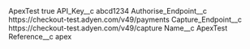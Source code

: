 <?xml version="1.0" encoding="UTF-8"?>
<CustomMetadata xmlns="http://soap.sforce.com/2006/04/metadata" xmlns:xsi="http://www.w3.org/2001/XMLSchema-instance" xmlns:xsd="http://www.w3.org/2001/XMLSchema">
    <label>ApexTest</label>
    <protected>true</protected>
    <values>
        <field>API_Key__c</field>
        <value xsi:type="xsd:string">abcd1234</value>
    </values>
    <values>
        <field>Authorise_Endpoint__c</field>
        <value xsi:type="xsd:string">https://checkout-test.adyen.com/v49/payments</value>
    </values>
    <values>
        <field>Capture_Endpoint__c</field>
        <value xsi:type="xsd:string">https://checkout-test.adyen.com/v49/capture</value>
    </values>
    <values>
        <field>Name__c</field>
        <value xsi:type="xsd:string">ApexTest</value>
    </values>
    <values>
        <field>Reference__c</field>
        <value xsi:type="xsd:string">apex</value>
    </values>
</CustomMetadata>
